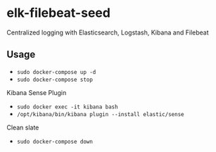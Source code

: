 # elk-filebeat-seed
Centralized logging with Elasticsearch, Logstash, Kibana and Filebeat

## Usage

- `sudo docker-compose up -d`
- `sudo docker-compose stop`

Kibana Sense Plugin

- `sudo docker exec -it kibana bash`
- `/opt/kibana/bin/kibana plugin --install elastic/sense`

Clean slate

- `sudo docker-compose down`
